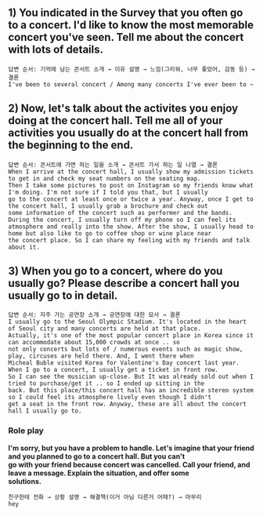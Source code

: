 ## 1) You indicated in the Survey that you often go to a concert. I'd like to know the most memorable concert you've seen. Tell me about the concert with lots of details.
```
답변 순서: 기억에 남는 콘서트 소개 → 이유 설명 → 느낌(그리워, 너무 좋았어, 감동 등) → 결론  
I've been to several concert / Among many concerts I've ever been to ~  
```
## 2) Now, let's talk about the activites you enjoy doing at the concert hall. Tell me all of your activities you usually do at the concert hall from the beginning to the end.
```
답변 순서: 콘서트에 가면 하는 일을 소개 → 콘서트 가서 하는 일 나열 → 결론    
When I arrive at the concert hall, I usually show my admission tickets to get in and check my seat numbers on the seating map.  
Then I take some pictures to post on Instagram so my friends know what I'm doing. I'm not sure if I told you that, but I usually  
go to the concert at least once or twice a year. Anyway, once I get to the concert hall, I usually grab a brochure and check out  
some information of the concert such as performer and the bands. During the concert, I usually turn off my phone so I can feel its  
atmosphere and really into the show. After the show, I usually head to home but also like to go to coffee shop or wine place near  
the concert place. So I can share my feeling with my friends and talk about it.  
```
## 3) When you go to a concert, where do you usually go? Please describe a concert hall you usually go to in detail.
```
답변 순서: 자주 가는 공연장 소개 → 공연장에 대한 묘사 → 결론  
I usually go to the Seoul Olympic Stadium. It's located in the heart of Seoul city and many concerts are held at that place.  
Actually, it's one of the most popular concert place in Korea since it can accommodate about 15,000 crowds at once .. so  
not only concerts but lots of / numerous events such as magic show, play, circuses are held there. And, I went there when  
Micheal Buble visited Korea for Valentine's Day concert last year. When I go to a concert, I usually get a ticket in front row.  
So I can see the musician up-close. But It was already sold out when I tried to purchase/get it .. so I ended up sitting in the  
back. But this place/this concert hall has an incredible stereo system so I could feel its atmosphere lively even though I didn't  
get a seat in the front row. Anyway, these are all about the concert hall I usually go to.  
```
### Role play  
__I'm sorry, but you have a problem to handle. Let's imagine that your friend and you planned to go to a concert hall. But you can't  
go with your friend because concert was cancelled. Call your friend, and leave a message. Explain the situation, and offer some  
solutions.__  
```
친구한테 전화 → 상황 설명 → 해결책(이거 아님 다른거 어때?) → 마무리 
hey
```
